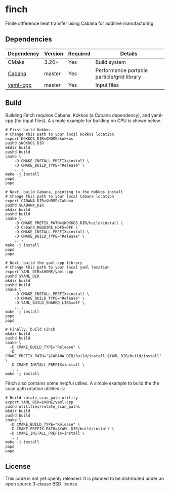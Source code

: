 # finch

Finite difference heat transfer using Cabana for additive manufacturing

## Dependencies

|Dependency | Version  | Required | Details|
|---------- | -------  |--------  |------- |
|CMake      | 3.20+    | Yes      | Build system
|[Cabana](https://github.com/ECP-copa/Cabana)     | master   | Yes      | Performance portable particle/grid library
|[yaml-cpp](https://github.com/jbeder/yaml-cpp)     | master   | Yes      | Input files

## Build
Building Finch requires Cabana, Kokkos (a Cabana dependency), and yaml-cpp (for input files). A simple example for building on CPU is shown below.

```
# First build Kokkos.
# Change this path to your local Kokkos location
export KOKKOS_DIR=$HOME/kokkos
pushd $KOKKOS_DIR
mkdir build
pushd build
cmake \
    -D CMAKE_INSTALL_PREFIX=install \
    -D CMAKE_BUILD_TYPE="Release" \
    .. ;
make -j install
popd
popd

# Next, build Cabana, pointing to the Kokkos install
# Change this path to your local Cabana location
export CABANA_DIR=$HOME/Cabana
pushd $CABANA_DIR
mkdir build
pushd build
cmake \
    -D CMAKE_PREFIX_PATH=$KOKKOS_DIR/build/install \
    -D Cabana_REQUIRE_HDF5=OFF \
    -D CMAKE_INSTALL_PREFIX=install \
    -D CMAKE_BUILD_TYPE="Release" \
    .. ;
make -j install
popd
popd

# Next, build the yaml-cpp library
# Change this path to your local yaml location
export YAML_DIR=$HOME/yaml-cpp
pushd $YAML_DIR
mkdir build
pushd build
cmake \
    -D CMAKE_INSTALL_PREFIX=install \
    -D CMAKE_BUILD_TYPE="Release" \
    -D YAML_BUILD_SHARED_LIBS=off \
    .. ;
make -j install
popd
popd

# Finally, build Finch
mkdir build
pushd build
cmake \
  -D CMAKE_BUILD_TYPE="Release" \
  -D CMAKE_PREFIX_PATH="$CABANA_DIR/build/install;$YAML_DIR/build/install" \
  -D CMAKE_INSTALL_PREFIX=install \
  .. ;
make -j install
```

Finch also contains some helpful utilies. A simple example to build the the scan path rotation utilities is:
```
# Build rotate_scan_path utility
export YAML_DIR=$HOME/yaml-cpp
pushd utilities/rotate_scan_paths
mkdir build
pushd build
cmake \
  -D CMAKE_BUILD_TYPE="Release" \
  -D CMAKE_PREFIX_PATH=$YAML_DIR/build/install \
  -D CMAKE_INSTALL_PREFIX=install \
  .. ;
make -j install
popd
popd
```

## License

This code is not yet openly released. It is planned to be distributed under an open source 3-clause BSD license.

